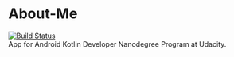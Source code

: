 # About-Me
[![Build Status](https://app.bitrise.io/app/d86eb8531781dce3/status.svg?token=-EH2OiJJPyvi2pLBvMNEhg&branch=main)](https://app.bitrise.io/app/d86eb8531781dce3)  
App for Android Kotlin Developer Nanodegree Program at Udacity. 
